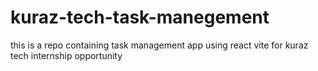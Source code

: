 # kuraz-tech-task-manegement
this is a repo containing task management app using react vite for kuraz tech internship opportunity
